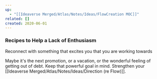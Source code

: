 ```yaml
---
up:
  - "[[Ideaverse Merged/Atlas/Notes/Ideas/FlowCreation MOC]]"
related: []
created: 2020-06-01
---
```


### Recipes to Help a Lack of Enthusiasm
Reconnect with something that excites you that you are working towards

Maybe it's the next promotion, or a vacation, or the wonderful feeling of getting out of debt. Keep that powerful goal in mind. Strengthen your [[Ideaverse Merged/Atlas/Notes/Ideas/Direction (re Flow)]].